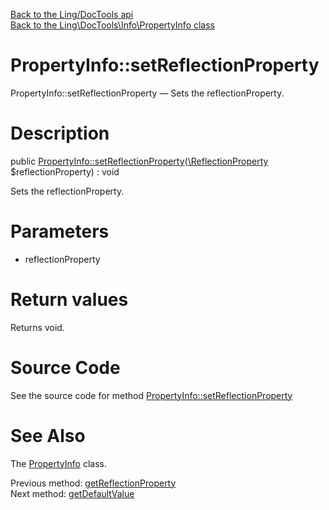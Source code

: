 [Back to the Ling/DocTools api](https://github.com/lingtalfi/DocTools/blob/master/doc/api/Ling/DocTools.md)<br>
[Back to the Ling\DocTools\Info\PropertyInfo class](https://github.com/lingtalfi/DocTools/blob/master/doc/api/Ling/DocTools/Info/PropertyInfo.md)


PropertyInfo::setReflectionProperty
================



PropertyInfo::setReflectionProperty — Sets the reflectionProperty.




Description
================


public [PropertyInfo::setReflectionProperty](https://github.com/lingtalfi/DocTools/blob/master/doc/api/Ling/DocTools/Info/PropertyInfo/setReflectionProperty.md)([\ReflectionProperty](http://php.net/manual/en/class.reflectionproperty.php) $reflectionProperty) : void




Sets the reflectionProperty.




Parameters
================


- reflectionProperty

    


Return values
================

Returns void.








Source Code
===========
See the source code for method [PropertyInfo::setReflectionProperty](/blob/master/Info/PropertyInfo.php#L191-L194)


See Also
================

The [PropertyInfo](https://github.com/lingtalfi/DocTools/blob/master/doc/api/Ling/DocTools/Info/PropertyInfo.md) class.

Previous method: [getReflectionProperty](https://github.com/lingtalfi/DocTools/blob/master/doc/api/Ling/DocTools/Info/PropertyInfo/getReflectionProperty.md)<br>Next method: [getDefaultValue](https://github.com/lingtalfi/DocTools/blob/master/doc/api/Ling/DocTools/Info/PropertyInfo/getDefaultValue.md)<br>

